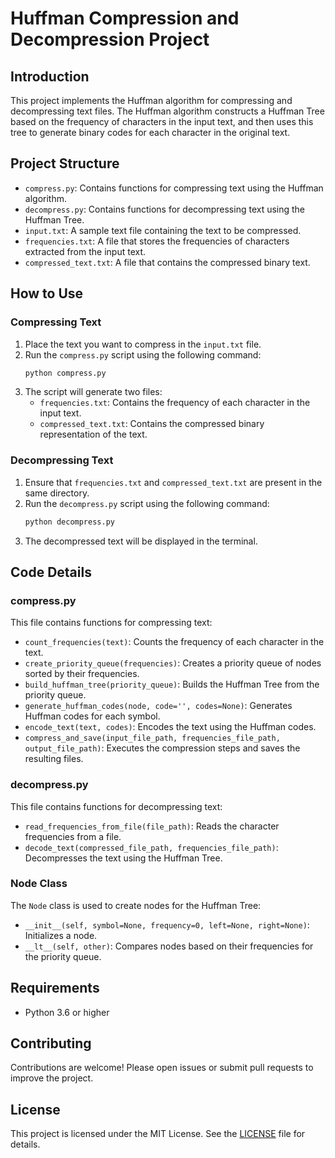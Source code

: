 # Huffman Compression and Decompression Project

## Introduction

This project implements the Huffman algorithm for compressing and decompressing text files. The Huffman algorithm constructs a Huffman Tree based on the frequency of characters in the input text, and then uses this tree to generate binary codes for each character in the original text.

## Project Structure

- `compress.py`: Contains functions for compressing text using the Huffman algorithm.
- `decompress.py`: Contains functions for decompressing text using the Huffman Tree.
- `input.txt`: A sample text file containing the text to be compressed.
- `frequencies.txt`: A file that stores the frequencies of characters extracted from the input text.
- `compressed_text.txt`: A file that contains the compressed binary text.

## How to Use

### Compressing Text

1. Place the text you want to compress in the `input.txt` file.
2. Run the `compress.py` script using the following command:
   ```bash
   python compress.py
   ```
3. The script will generate two files:
   - `frequencies.txt`: Contains the frequency of each character in the input text.
   - `compressed_text.txt`: Contains the compressed binary representation of the text.

### Decompressing Text

1. Ensure that `frequencies.txt` and `compressed_text.txt` are present in the same directory.
2. Run the `decompress.py` script using the following command:
   ```bash
   python decompress.py
   ```
3. The decompressed text will be displayed in the terminal.

## Code Details

### compress.py

This file contains functions for compressing text:

- `count_frequencies(text)`: Counts the frequency of each character in the text.
- `create_priority_queue(frequencies)`: Creates a priority queue of nodes sorted by their frequencies.
- `build_huffman_tree(priority_queue)`: Builds the Huffman Tree from the priority queue.
- `generate_huffman_codes(node, code='', codes=None)`: Generates Huffman codes for each symbol.
- `encode_text(text, codes)`: Encodes the text using the Huffman codes.
- `compress_and_save(input_file_path, frequencies_file_path, output_file_path)`: Executes the compression steps and saves the resulting files.

### decompress.py

This file contains functions for decompressing text:

- `read_frequencies_from_file(file_path)`: Reads the character frequencies from a file.
- `decode_text(compressed_file_path, frequencies_file_path)`: Decompresses the text using the Huffman Tree.

### Node Class

The `Node` class is used to create nodes for the Huffman Tree:

- `__init__(self, symbol=None, frequency=0, left=None, right=None)`: Initializes a node.
- `__lt__(self, other)`: Compares nodes based on their frequencies for the priority queue.

## Requirements

- Python 3.6 or higher

## Contributing

Contributions are welcome! Please open issues or submit pull requests to improve the project.

## License

This project is licensed under the MIT License. See the [LICENSE](LICENSE) file for details.
